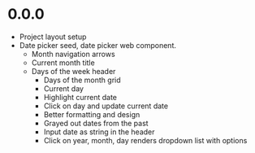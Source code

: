 # 0.0.0
* Project layout setup
* Date picker seed, date picker web component.
    * Month navigation arrows
    * Current month title
    * Days of the week header
        * Days of the month grid
        * Current day
        * Highlight current date
        * Click on day and update current date
        * Better formatting and design
        * Grayed out dates from the past
        * Input date as string in the header
        * Click on year, month, day renders dropdown list with options
